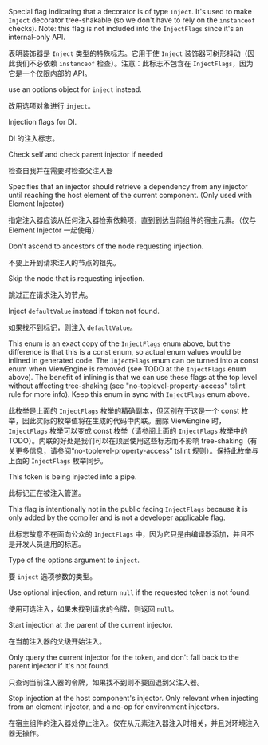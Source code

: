 Special flag indicating that a decorator is of type `Inject`. It's used to make `Inject`
decorator tree-shakable \(so we don't have to rely on the `instanceof` checks\).
Note: this flag is not included into the `InjectFlags` since it's an internal-only API.

表明装饰器是 `Inject` 类型的特殊标志。它用于使 `Inject` 装饰器可树形抖动（因此我们不必依赖
`instanceof` 检查）。注意：此标志不包含在 `InjectFlags`，因为它是一个仅限内部的 API。

use an options object for `inject` instead.

改用选项对象进行 `inject`。

Injection flags for DI.

DI 的注入标志。

Check self and check parent injector if needed

检查自我并在需要时检查父注入器

Specifies that an injector should retrieve a dependency from any injector until reaching the
host element of the current component. \(Only used with Element Injector\)

指定注入器应该从任何注入器检索依赖项，直到到达当前组件的宿主元素。（仅与 Element Injector
一起使用）

Don't ascend to ancestors of the node requesting injection.

不要上升到请求注入的节点的祖先。

Skip the node that is requesting injection.

跳过正在请求注入的节点。

Inject `defaultValue` instead if token not found.

如果找不到标记，则注入 `defaultValue`。

This enum is an exact copy of the `InjectFlags` enum above, but the difference is that this is a
const enum, so actual enum values would be inlined in generated code. The `InjectFlags` enum can
be turned into a const enum when ViewEngine is removed \(see TODO at the `InjectFlags` enum
above\). The benefit of inlining is that we can use these flags at the top level without affecting
tree-shaking \(see "no-toplevel-property-access" tslint rule for more info\).
Keep this enum in sync with `InjectFlags` enum above.

此枚举是上面的 `InjectFlags` 枚举的精确副本，但区别在于这是一个 const
枚举，因此实际的枚举值将在生成的代码中内联。删除 ViewEngine 时，`InjectFlags` 枚举可以变成 const
枚举（请参阅上面的 `InjectFlags` 枚举中的 TODO）。内联的好处是我们可以在顶层使用这些标志而不影响
tree-shaking（有关更多信息，请参阅“no-toplevel-property-access” tslint 规则）。保持此枚举与上面的
`InjectFlags` 枚举同步。

This token is being injected into a pipe.

此标记正在被注入管道。

This flag is intentionally not in the public facing `InjectFlags` because it is only added by
the compiler and is not a developer applicable flag.

此标志故意不在面向公众的 `InjectFlags` 中，因为它只是由编译器添加，并且不是开发人员适用的标志。

Type of the options argument to `inject`.

要 `inject` 选项参数的类型。

Use optional injection, and return `null` if the requested token is not found.

使用可选注入，如果未找到请求的令牌，则返回 `null`。

Start injection at the parent of the current injector.

在当前注入器的父级开始注入。

Only query the current injector for the token, and don't fall back to the parent injector if
it's not found.

只查询当前注入器的令牌，如果找不到则不要回退到父注入器。

Stop injection at the host component's injector. Only relevant when injecting from an element
injector, and a no-op for environment injectors.

在宿主组件的注入器处停止注入。仅在从元素注入器注入时相关，并且对环境注入器无操作。